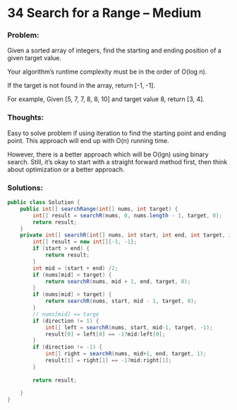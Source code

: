 # 34 Search for a Range – Medium


### Problem:



Given a sorted array of integers, find the starting and ending position of a given target value.

Your algorithm’s runtime complexity must be in the order of O(log n).

If the target is not found in the array, return [-1, -1].

For example,
Given [5, 7, 7, 8, 8, 10] and target value 8,
return [3, 4].


### Thoughts:


Easy to solve problem if using iteration to find the starting point and ending point. This approach will end up with O(n) running time.

However, there is a better approach which will be O(lgn) using binary search. Still, it’s okay to start with a straight forward method first, then think about optimization or a better approach.

### Solutions:


```java
public class Solution {
    public int[] searchRange(int[] nums, int target) {
        int[] result = searchR(nums, 0, nums.length - 1, target, 0);
        return result;
    }
    private int[] searchR(int[] nums, int start, int end, int target, int direction) {
        int[] result = new int[]{-1, -1};
        if (start > end) {
            return result;
        }
        int mid = (start + end) /2;
        if (nums[mid] < target) {
            return searchR(nums, mid + 1, end, target, 0);            
        }
        if (nums[mid] > target) {
            return searchR(nums, start, mid - 1, target, 0);
        }
        // nums[mid] == targe
        if (direction != 1) {
            int[] left = searchR(nums, start, mid-1, target, -1);
            result[0] = left[0] == -1?mid:left[0];
        }
        if (direction != -1) {
            int[] right = searchR(nums, mid+1, end, target, 1);
            result[1] = right[1] == -1?mid:right[1];
        }
      
        return result;
         
    }
}
```